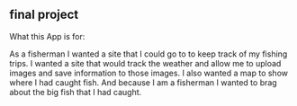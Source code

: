 ## final project
What this App is for:

As a fisherman I wanted a site that I could go to to keep track of my fishing trips.  I wanted a site that would track the weather and allow me to upload images and save information to those images.  I also wanted a map to show where I had caught fish. And because I am a fisherman I wanted to brag about the big fish that I had caught.
